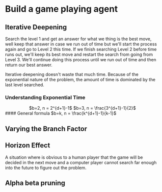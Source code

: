 # Build a game playing agent

## Iterative Deepening

Search the level 1 and get an answer for what we thing is the best move, well keep that answer in case we run out of time but we'll start the process again and go to Level 2 this time.
If we finish searching Level 2 before time runs out, we'll keep its best move and restart the search from going from Level 3.
We'll continue doing this process until we run out of time and then return our best answer.

Iterative deepening doesn't waste that much time. Because of the exponential nature of the problem, the amount of time is dominated by the last level searched.

<!-- ![image](/images/quiz1.jpg) -->

### Understanding Exponential Time
<center>
$b=2, n = 2^{d+1}-1$
$b=3, n = \frac{3^{d+1}-1}{2}$
</center>
#### General formula
$b=k, n = \frac{k^{d+1}-1}{k-1}$

## Varying the Branch Factor

## Horizon Effect
A situation where is obvious to a human player that the game will be decided in the next move and a computer player cannot search far enough into the future to figure out the problem.



## Alpha beta pruning
